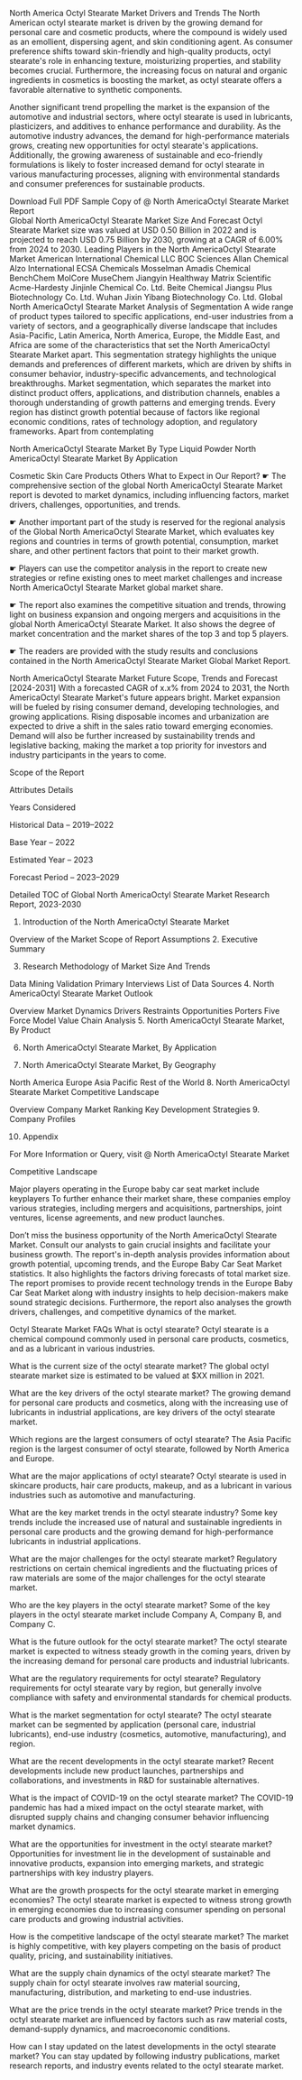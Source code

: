 North America Octyl Stearate Market Drivers and Trends
The North American octyl stearate market is driven by the growing demand for personal care and cosmetic products, where the compound is widely used as an emollient, dispersing agent, and skin conditioning agent. As consumer preference shifts toward skin-friendly and high-quality products, octyl stearate's role in enhancing texture, moisturizing properties, and stability becomes crucial. Furthermore, the increasing focus on natural and organic ingredients in cosmetics is boosting the market, as octyl stearate offers a favorable alternative to synthetic components.

Another significant trend propelling the market is the expansion of the automotive and industrial sectors, where octyl stearate is used in lubricants, plasticizers, and additives to enhance performance and durability. As the automotive industry advances, the demand for high-performance materials grows, creating new opportunities for octyl stearate's applications. Additionally, the growing awareness of sustainable and eco-friendly formulations is likely to foster increased demand for octyl stearate in various manufacturing processes, aligning with environmental standards and consumer preferences for sustainable products.

Download Full PDF Sample Copy of @ North AmericaOctyl Stearate Market Report  
Global North AmericaOctyl Stearate Market Size And Forecast
Octyl Stearate Market size was valued at USD 0.50 Billion in 2022 and is projected to reach USD 0.75 Billion by 2030, growing at a CAGR of 6.00% from 2024 to 2030.
Leading Players in the North AmericaOctyl Stearate Market
American International Chemical
LLC
BOC Sciences
Allan Chemical
Alzo International
ECSA Chemicals
Mosselman
Amadis Chemical
BenchChem
MolCore
MuseChem
Jiangyin Healthway
Matrix Scientific
Acme-Hardesty
Jinjinle Chemical Co.
Ltd.
Beite Chemical
Jiangsu Plus Biotechnology Co.
Ltd.
Wuhan Jixin Yibang Biotechnology Co.
Ltd.
Global North AmericaOctyl Stearate Market Analysis of Segmentation
A wide range of product types tailored to specific applications, end-user industries from a variety of sectors, and a geographically diverse landscape that includes Asia-Pacific, Latin America, North America, Europe, the Middle East, and Africa are some of the characteristics that set the North AmericaOctyl Stearate Market apart. This segmentation strategy highlights the unique demands and preferences of different markets, which are driven by shifts in consumer behavior, industry-specific advancements, and technological breakthroughs. Market segmentation, which separates the market into distinct product offers, applications, and distribution channels, enables a thorough understanding of growth patterns and emerging trends. Every region has distinct growth potential because of factors like regional economic conditions, rates of technology adoption, and regulatory frameworks. Apart from contemplating

North AmericaOctyl Stearate Market By Type
Liquid
Powder
North AmericaOctyl Stearate Market By Application

Cosmetic
Skin Care Products
Others
What to Expect in Our Report?
☛ The comprehensive section of the global North AmericaOctyl Stearate Market report is devoted to market dynamics, including influencing factors, market drivers, challenges, opportunities, and trends.

☛ Another important part of the study is reserved for the regional analysis of the Global North AmericaOctyl Stearate Market, which evaluates key regions and countries in terms of growth potential, consumption, market share, and other pertinent factors that point to their market growth.

☛ Players can use the competitor analysis in the report to create new strategies or refine existing ones to meet market challenges and increase North AmericaOctyl Stearate Market global market share.

☛ The report also examines the competitive situation and trends, throwing light on business expansion and ongoing mergers and acquisitions in the global North AmericaOctyl Stearate Market. It also shows the degree of market concentration and the market shares of the top 3 and top 5 players.

☛ The readers are provided with the study results and conclusions contained in the North AmericaOctyl Stearate Market Global Market Report.

North AmericaOctyl Stearate Market Future Scope, Trends and Forecast [2024-2031]
With a forecasted CAGR of x.x% from 2024 to 2031, the North AmericaOctyl Stearate Market's future appears bright. Market expansion will be fueled by rising consumer demand, developing technologies, and growing applications. Rising disposable incomes and urbanization are expected to drive a shift in the sales ratio toward emerging economies. Demand will also be further increased by sustainability trends and legislative backing, making the market a top priority for investors and industry participants in the years to come.

Scope of the Report

Attributes Details

Years Considered

Historical Data – 2019–2022

Base Year – 2022

Estimated Year – 2023

Forecast Period – 2023–2029

Detailed TOC of Global North AmericaOctyl Stearate Market Research Report, 2023-2030
1. Introduction of the North AmericaOctyl Stearate Market

Overview of the Market
Scope of Report
Assumptions
2. Executive Summary

3. Research Methodology of Market Size And Trends

Data Mining
Validation
Primary Interviews
List of Data Sources
4. North AmericaOctyl Stearate Market Outlook

Overview
Market Dynamics
Drivers
Restraints
Opportunities
Porters Five Force Model
Value Chain Analysis
5. North AmericaOctyl Stearate Market, By Product

6. North AmericaOctyl Stearate Market, By Application

7. North AmericaOctyl Stearate Market, By Geography

North America
Europe
Asia Pacific
Rest of the World
8. North AmericaOctyl Stearate Market Competitive Landscape

Overview
Company Market Ranking
Key Development Strategies
9. Company Profiles

10. Appendix

For More Information or Query, visit @ North AmericaOctyl Stearate Market

Competitive Landscape

Major players operating in the Europe baby car seat market include keyplayers To further enhance their market share, these companies employ various strategies, including mergers and acquisitions, partnerships, joint ventures, license agreements, and new product launches.

Don’t miss the business opportunity of the North AmericaOctyl Stearate Market. Consult our analysts to gain crucial insights and facilitate your business growth.
The report's in-depth analysis provides information about growth potential, upcoming trends, and the Europe Baby Car Seat Market statistics. It also highlights the factors driving forecasts of total market size. The report promises to provide recent technology trends in the Europe Baby Car Seat Market along with industry insights to help decision-makers make sound strategic decisions. Furthermore, the report also analyses the growth drivers, challenges, and competitive dynamics of the market.

Octyl Stearate Market FAQs
What is octyl stearate?
Octyl stearate is a chemical compound commonly used in personal care products, cosmetics, and as a lubricant in various industries.

What is the current size of the octyl stearate market?
The global octyl stearate market size is estimated to be valued at $XX million in 2021.

What are the key drivers of the octyl stearate market?
The growing demand for personal care products and cosmetics, along with the increasing use of lubricants in industrial applications, are key drivers of the octyl stearate market.

Which regions are the largest consumers of octyl stearate?
The Asia Pacific region is the largest consumer of octyl stearate, followed by North America and Europe.

What are the major applications of octyl stearate?
Octyl stearate is used in skincare products, hair care products, makeup, and as a lubricant in various industries such as automotive and manufacturing.

What are the key market trends in the octyl stearate industry?
Some key trends include the increased use of natural and sustainable ingredients in personal care products and the growing demand for high-performance lubricants in industrial applications.

What are the major challenges for the octyl stearate market?
Regulatory restrictions on certain chemical ingredients and the fluctuating prices of raw materials are some of the major challenges for the octyl stearate market.

Who are the key players in the octyl stearate market?
Some of the key players in the octyl stearate market include Company A, Company B, and Company C.

What is the future outlook for the octyl stearate market?
The octyl stearate market is expected to witness steady growth in the coming years, driven by the increasing demand for personal care products and industrial lubricants.

What are the regulatory requirements for octyl stearate?
Regulatory requirements for octyl stearate vary by region, but generally involve compliance with safety and environmental standards for chemical products.

What is the market segmentation for octyl stearate?
The octyl stearate market can be segmented by application (personal care, industrial lubricants), end-use industry (cosmetics, automotive, manufacturing), and region.

What are the recent developments in the octyl stearate market?
Recent developments include new product launches, partnerships and collaborations, and investments in R&D for sustainable alternatives.

What is the impact of COVID-19 on the octyl stearate market?
The COVID-19 pandemic has had a mixed impact on the octyl stearate market, with disrupted supply chains and changing consumer behavior influencing market dynamics.

What are the opportunities for investment in the octyl stearate market?
Opportunities for investment lie in the development of sustainable and innovative products, expansion into emerging markets, and strategic partnerships with key industry players.

What are the growth prospects for the octyl stearate market in emerging economies?
The octyl stearate market is expected to witness strong growth in emerging economies due to increasing consumer spending on personal care products and growing industrial activities.

How is the competitive landscape of the octyl stearate market?
The market is highly competitive, with key players competing on the basis of product quality, pricing, and sustainability initiatives.

What are the supply chain dynamics of the octyl stearate market?
The supply chain for octyl stearate involves raw material sourcing, manufacturing, distribution, and marketing to end-use industries.

What are the price trends in the octyl stearate market?
Price trends in the octyl stearate market are influenced by factors such as raw material costs, demand-supply dynamics, and macroeconomic conditions.

How can I stay updated on the latest developments in the octyl stearate market?
You can stay updated by following industry publications, market research reports, and industry events related to the octyl stearate market.

